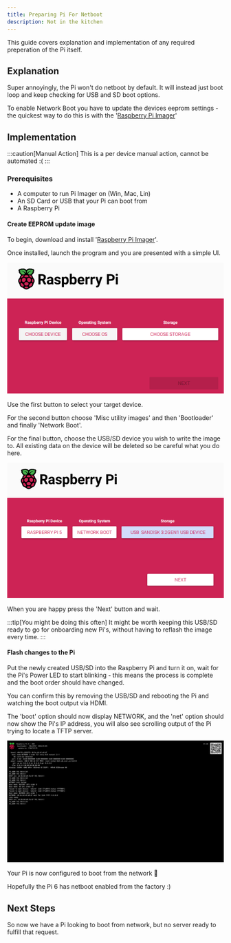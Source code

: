 ```yaml
---
title: Preparing Pi For Netboot
description: Not in the kitchen
---
```

This guide covers explanation and implementation of any required preperation of the Pi itself.

## Explanation

Super annoyingly, the Pi won't do netboot by default. It will instead just boot loop and keep checking for USB and SD boot options.

To enable Network Boot you have to update the devices eeprom settings - the quickest way to do this is with the '[Raspberry Pi Imager](https://www.raspberrypi.com/software/)'

## Implementation
:::caution[Manual Action]
This is a per device manual action, cannot be automated :(
:::

### Prerequisites
 - A computer to run Pi Imager on (Win, Mac, Lin)
 - An SD Card or USB that your Pi can boot from
 - A Raspberry Pi

#### Create EEPROM update image
To begin, download and install '[Raspberry Pi Imager](https://www.raspberrypi.com/software/)'.

Once installed, launch the program and you are presented with a simple UI.

![Screenshot of imager UI Default Options](../../../../assets/docs/guides/bootstrap/prep/imager-defaults.png)

Use the first button to select your target device.

For the second button choose 'Misc utility images' and then 'Bootloader' and finally 'Network Boot'.

For the final button, choose the USB/SD device you wish to write the image to. All existing data on the device will be deleted so be careful what you do here.

![Screenshot of imager UI with Desired Options](../../../../assets/docs/guides/bootstrap/prep/imager-options.png)

When you are happy press the 'Next' button and wait.

:::tip[You might be doing this often]
It might be worth keeping this USB/SD ready to go for onboarding new Pi's, without having to reflash the image every time.
:::

#### Flash changes to the Pi

Put the newly created USB/SD into the Raspberry Pi and turn it on, wait for the Pi's Power LED to start blinking - this means the process is complete and the boot order should have changed.

You can confirm this by removing the USB/SD and rebooting the Pi and watching the boot output via HDMI.

The 'boot' option should now display NETWORK, and the 'net' option should now show the Pi's IP address, you will also see scrolling output of the Pi trying to locate a TFTP server.

![Poor Quality photo of the Pi 5 bootloader in netboot mode](../../../../assets/docs/guides/bootstrap/prep/netboot-enabled.png)

Your Pi is now configured to boot from the network 🎉

Hopefully the Pi 6 has netboot enabled from the factory :)

## Next Steps

So now we have a Pi looking to boot from network, but no server ready to fulfill that request.